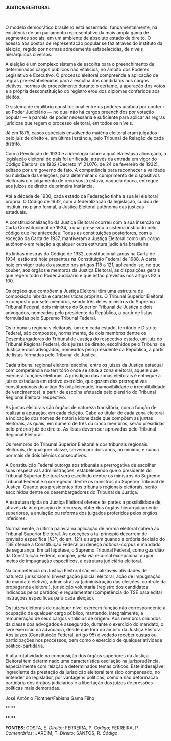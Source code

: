 **JUSTIÇA ELEITORAL**

 

O modelo democrático brasileiro está assentado, fundamentalmente, na
existência de um parlamento representativo da mais ampla gama de
segmentos sociais, em um ambiente de absoluto estado de direito. O
acesso aos postos de representação popular se faz através do instituto
da eleição, regido por normas adredemente estabelecidas, de níveis
hierárquicos diversos.

A eleição é um complexo sistema de escolha para o preenchimento de
determinados cargos públicos não vitalícios, no âmbito dos Poderes
Legislativo e Executivo. O processo eleitoral compreende a aplicação de
regras pre-estabelecidas para a escolha dos candidatos aos cargos
eletivos, normas de procedimento durante o certame, a apuração dos votos
e a própria desconstituição do registro e/ou dos diplomas conferidos aos
eleitos.

O sistema de equilíbrio constitucional entre os poderes acabou por
conferir ao Poder Judiciário — no qual não há cargos preenchidos por
votação popular — a parcela de poder necessária e suficiente para
aplicar as regras jurídicas que regem o processo eleitoral, em todos os
níveis.

Já em 1875, casos especiais envolvendo matéria eleitoral eram julgados
pelo juiz de direito e, em última instância, pelo Tribunal de Relação de
cada distrito.

Com a Revolução de 1930 e a ideologia sobre a qual ela estava
alicerçada, a legislação eleitoral do país foi unificada, através da
entrada em vigor do Código Eleitoral de 1932 (Decreto nº 21.076, de 24
de fevereiro de 1932), editado por um governo de fato. A competência
para reconhecer a validade ou nulidade das eleições, para determinar o
cumprimento de dispositivos eleitorais e o julgamento de recursos já
estava, naquela época, entregue aos juízos de direito de primeira
instância.

Até a década de 1930, cada estado da Federação tinha a sua lei eleitoral
própria. O Código de 1932, com a federalização da legislação, cuidou de
instituir, no plano formal, a Justiça Eleitoral autônoma das justiças
estaduais.

A constitucionalização da Justiça Eleitoral ocorreu com a sua inserção
na Carta Constitucional de 1934, a qual preservou o sistema instituído
pelo código que lhe antecedeu. Todas as constituições posteriores, com a
exceção da Carta de 1937, mantiveram a Justiça Eleitoral como um corpo
autônomo em relação a qualquer outra estrutura judiciária brasileira.

As linhas mestras do Código de 1932, constitucionalizadas na Carta de
1934, estão até hoje presentes na Constituição Federal de 1988. A carta
hoje em vigor trata do assunto nos artigos 118 a 121, aplicando-se, no
que couber, aos órgãos e membros da Justiça Eleitoral, as disposições
gerais que regem todo o Poder Judiciário e que estão previstas nos
artigos 92 a 100.

Os órgãos que compõem a Justiça Eleitoral têm uma estrutura de
composição híbrida e características próprias. O Tribunal Superior
Eleitoral é composto por sete membros, sendo três deles ministros do
Supremo Tribunal Federal, dois ministros do Superior Tribunal de Justiça
e dois advogados, nomeados pelo presidente da República, a partir de
listas formuladas pelo Supremo Tribunal Federal.

Os tribunais regionais eleitorais, um em cada estado, território e
Distrito Federal, são compostos, normalmente, de dois membros dentre os
Desembargadores do Tribunal de Justiça do respectivo estado, um juiz do
Tribunal Regional Federal, dois juízes de direito, escolhidos pelo
Tribunal de Justiça e dois advogados, nomeados pelo presidente da
República, a partir de listas formadas pelo Tribunal de Justiça.

Cada tribunal regional eleitoral escolhe, entre os juízes da Justiça
estadual com competência no território onde se situa a zona eleitoral,
aquele que exercerá funções eleitorais. A jurisdição das zonas
eleitorais é entregue a juízes estaduais em efetivo exercício, que gozem
das prerrogativas constitucionais do artigo 95 (vitaliciedade,
inamovibilidade e irredutibilidade de vencimentos), a partir de escolha
efetuada pelo plenário do Tribunal Regional Eleitoral respectivo.

As juntas eleitorais são órgãos de natureza transitória, com a função de
realizar a apuração, em cada eleição. Cabe ao titular de cada zona
eleitoral a indicação dos nomes de notória idoneidade que compõem as
juntas eleitorais, as quais, em número de três ou cinco membros, serão
presididas pelo próprio juiz de direito. As listas devem ser aprovadas
pelo Tribunal Regional Eleitoral.

Os membros do Tribunal Superior Eleitoral e dos tribunais regionais
eleitorais, de qualquer classe, servem por dois anos, no mínimo, e nunca
por mais de dois biênios consecutivos.

A Constituição Federal outorga aos tribunais a prerrogativa de escolher
suas respectivas administrações, estabelecendo que o presidente do
Tribunal Superior Eleitoral será escolhido dentre os ministros do
Supremo Tribunal Federal e o corregedor dentre os ministros do Superior
Tribunal de Justiça. Quanto aos presidentes dos tribunais regionais
eleitorais, serão escolhidos dentre os desembargadores do Tribunal de
Justiça.

A estrutura rígida da Justiça Eleitoral oferece às partes a
possibilidade de, através da interposição de recursos, obter dos órgãos
hierarquicamente superiores, a anulação ou reforma dos julgados
proferidos pelos órgãos inferiores.

Normalmente, a última palavra na aplicação de norma eleitoral caberá ao
Tribunal Superior Eleitoral. As exceções a tal princípio decorrem de
previsão específica (§3º, do art. 121) e surgem quando a própria decisão
do TSE ofende a Constituição Federal ou denega *habeas-corpus* e mandado
de segurança. Em tal hipótese, o Supremo Tribunal Federal, como guardião
da Constituição Federal, compõe, pela via recursal excepcional ou por
meios de impugnação específicos, a estrutura judiciária eleitoral.

Na competência da Justiça Eleitoral são visualizáveis atividades de
natureza jurisdicional (investigação judicial eleitoral, ação de
impugnação de mandato eletivo), administrativa (administração das
eleições, controle da propaganda eleitoral), jurisdição voluntária
(registro dos candidatos indicados pelos partidos) e regulamentar
(competência do TSE para editar instruções específicas para cada
eleição).

Os juízes eleitorais de qualquer nível exercem função não correspondente
à ocupação de qualquer cargo público, mantendo, integralmente, a
remuneração de seus cargos vitalícios de origem. Aos membros oriundos da
classe dos advogados é assegurado, durante o exercício do mandato, o
livre exercício da advocacia, desde que fora do âmbito da Justiça
Eleitoral. Aos juízes (Constituição Federal, artigo 95) é vedado receber
custas ou participações nos processos, bem como o exercício de qualquer
atividade político-partidária.

A alta rotatividade na composição dos órgãos superiores da Justiça
Eleitoral tem determinado uma característica oscilação na
jurisprudência, especialmente com relação a determinados temas críticos.
Este indesejável ingrediente da prestação da jurisdição eleitoral tem
sido compensado, no entender do legislador, por vantagens políticas,
como a não deformação partidária dos órgãos judiciários e a libertação
dos juízos de pressões políticas mais demoradas.

José Antônio Fichtner/Fabiana Gama Filho

** **

** **

**FONTES**: COSTA, E. *Direito*; FERREIRA, P. *Código*; FERREIRA, P.
*Comentários*; JARDIM, T. *Direito*; SANTOS, R. *Código*.

 
